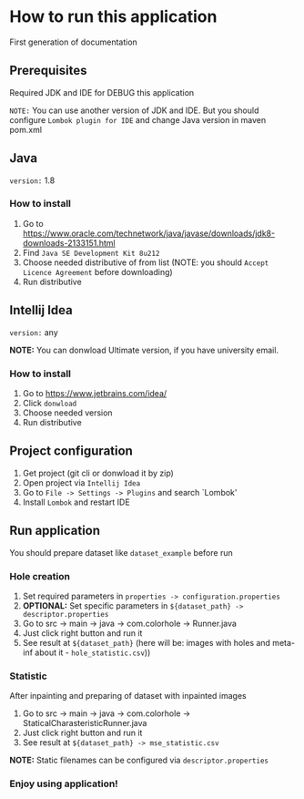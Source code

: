 # How to run this application

First generation of documentation

## Prerequisites 

Required JDK and IDE for DEBUG this application

`NOTE:` You can use another version of JDK and IDE. But you should configure `Lombok plugin for IDE` and change Java version in maven pom.xml

## Java

`version:` 1.8

### How to install

1. Go to https://www.oracle.com/technetwork/java/javase/downloads/jdk8-downloads-2133151.html
2. Find `Java SE Development Kit 8u212` 
3. Choose needed distributive of from list (NOTE: you should `Accept Licence Agreement` before downloading)
4. Run distributive

## Intellij Idea

`version:` any

**NOTE:** You can donwload Ultimate version, if you have university email.

### How to install

1. Go to https://www.jetbrains.com/idea/
2. Click `donwload`
3. Choose needed version
4. Run distributive

## Project configuration

1. Get project (git cli or donwload it by zip)
2. Open project via `Intellij Idea`
3. Go to `File -> Settings -> Plugins` and search `Lombok'
4. Install `Lombok` and restart IDE

## Run application

You should prepare dataset like `dataset_example` before run

### Hole creation

1. Set required parameters in `properties -> configuration.properties`
2. **OPTIONAL:** Set specific parameters in `${dataset_path} -> descriptor.properties`
3. Go to src -> main -> java -> com.colorhole -> Runner.java
4. Just click right button and run it
5. See result at `${dataset_path}` (here will be: images with holes and meta-inf about it - `hole_statistic.csv`))

### Statistic

After inpainting and preparing of dataset with inpainted images

1. Go to src -> main -> java -> com.colorhole -> StaticalCharasteristicRunner.java
2. Just click right button and run it
3. See result at `${dataset_path} -> mse_statistic.csv`

**NOTE:** Static filenames can be configured via `descriptor.properties`

### Enjoy using application!
